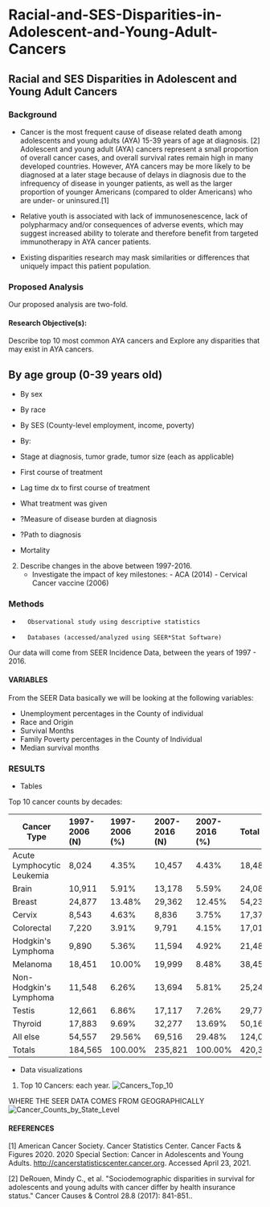 # Racial-and-SES-Disparities-in-Adolescent-and-Young-Adult-Cancers

## Racial and SES Disparities in Adolescent and Young Adult Cancers

### Background

- Cancer is the most frequent cause of disease related death among adolescents and young adults (AYA) 15-39 years of age at diagnosis. [2]
Adolescent and young adult (AYA) cancers represent a small proportion of overall cancer cases, and overall survival rates remain high in many developed countries. However, AYA cancers may be more likely to be diagnosed at a later stage because of delays in diagnosis due to the infrequency of disease in younger patients, as well as the larger proportion of younger Americans (compared to older Americans) who are under- or uninsured.[1]

- Relative youth is associated with lack of immunosenescence, lack of polypharmacy and/or consequences of adverse events, which may suggest increased ability to tolerate and therefore benefit from targeted immunotherapy in AYA cancer patients.

-  Existing disparities research may mask similarities or differences that uniquely impact this patient population.

### Proposed Analysis

Our proposed analysis are two-fold. 

#### 	Research Objective(s):

 Describe top 10 most common AYA cancers and Explore any disparities that may exist in AYA cancers. 
 
 ## By age group (0-39 years old)
-   By sex
-   By race
-   By SES (County-level employment, income, poverty)
-   By:

   -  Stage at diagnosis, tumor grade, tumor size (each as applicable)
   -  First course of treatment
  
-   Lag time dx to first course of treatment
-   What treatment was given
-  ?Measure of disease burden at diagnosis
-  ?Path to diagnosis
-  Mortality
    
2. 	Describe changes in the above between 1997-2016. 
 	-  Investigate the impact of key milestones:
    		-  ACA (2014)
    		-  Cervical Cancer vaccine (2006)
 
### Methods 

-   	Observational study using descriptive statistics
-   	Databases (accessed/analyzed using SEER*Stat Software)

Our data will come from SEER Incidence Data, between the years of 1997 - 2016.  

####  VARIABLES

From the SEER Data basically we will be looking at the following variables: 

- Unemployment percentages in the County of individual 
- Race and Origin 
- Survival Months 
- Family Poverty percentages in the County of Individual 
- Median survival months 

### RESULTS 

- Tables 

Top 10 cancer counts by decades: 

|Cancer Type                 |1997-2006 (N)|1997-2006 (%) | 2007-2016 (N)| 2007-2016 (%)| Total |
| -------------------------- |:------------|:-------------|:-------------|:-------------|:------|
| Acute Lymphocytic Leukemia | 8,024       | 4.35%        | 10,457       | 4.43%        | 18,481|
| Brain                      | 10,911      | 5.91%        | 13,178       | 5.59%        | 24,089|
| Breast                     | 24,877      | 13.48%       | 29,362       | 12.45%       | 54,239|
| Cervix                     | 8,543       | 4.63%        | 8,836        | 3.75%        | 17,379|
| Colorectal                 | 7,220       | 3.91%        | 9,791        | 4.15%        | 17,011|
| Hodgkin's Lymphoma         | 9,890       | 5.36%        | 11,594       | 4.92%        | 21,484|
| Melanoma                   | 18,451      | 10.00%       | 19,999       | 8.48%        | 38,450|
| Non-Hodgkin's Lymphoma     | 11,548      | 6.26%        | 13,694       | 5.81%        | 25,242|
| Testis                     | 12,661      | 6.86%        | 17,117       | 7.26%        | 29,778|
| Thyroid                    | 17,883      | 9.69%        | 32,277       | 13.69%       | 50,160|
| All else                   | 54,557      | 29.56%       | 69,516       | 29.48%       |124,073|
| Totals                     | 184,565     | 100.00%      | 235,821      | 100.00%      |420,386|

- Data visualizations 
1. Top 10 Cancers: each year. 
![Cancers_Top_10](https://user-images.githubusercontent.com/22613114/123296338-8e4d6180-d4e4-11eb-9043-326c54d425f8.png)

WHERE THE SEER DATA COMES FROM GEOGRAPHICALLY
![Cancer_Counts_by_State_Level](https://user-images.githubusercontent.com/22613114/123296340-8e4d6180-d4e4-11eb-8923-fce27f2343d2.png)

#### REFERENCES

[1] American Cancer Society. Cancer Statistics Center. Cancer Facts & Figures 2020. 2020 Special Section: Cancer in Adolescents and Young Adults. http://cancerstatisticscenter.cancer.org. Accessed April 23, 2021.

[2] DeRouen, Mindy C., et al. "Sociodemographic disparities in survival for adolescents and young adults with cancer differ by health insurance status." Cancer Causes & Control 28.8 (2017): 841-851..


